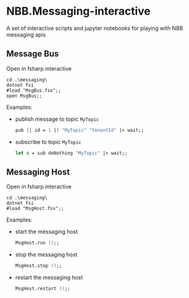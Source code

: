# NBB.Messaging-interactive
A set of interactive scripts and jupyter notebooks for playing with NBB messaging apis



## Message Bus
Open in fsharp interactive
```shell
cd .\messaging\
dotnet fsi
#load "MsgBus.fsx";;
open MsgBus;;
```
Examples:

- publish message to topic `MyTopic`
    ```fsharp
    pub {| id = 1 |} "MyTopic" "tenantId" |> wait;;
    ```
- subscribe to topic `MyTopic`
    ```fsharp
    let s = sub doNothing "MyTopic" |> wait;;
    ```

## Messaging Host
Open in fsharp interactive
```shell
cd .\messaging\
dotnet fsi
#load "MsgHost.fsx";;
```
Examples:

- start the messaging host 
    ```fsharp
    MsgHost.run ();;
    ```
- stop the messaging host
    ```fsharp
    MsgHost.stop ();;
    ```
- restart the messaging host
    ```fsharp
    MsgHost.restart ();;
    ```


